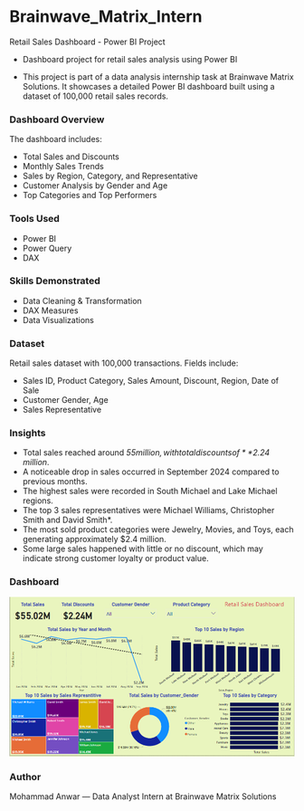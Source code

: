 # Brainwave_Matrix_Intern

Retail Sales Dashboard - Power BI Project
- Dashboard project for retail sales analysis using Power BI

- This project is part of a data analysis internship task at Brainwave Matrix Solutions. It showcases a detailed Power BI dashboard built using a dataset of 100,000 retail sales records.

### Dashboard Overview

The dashboard includes:
- Total Sales and Discounts
- Monthly Sales Trends
- Sales by Region, Category, and Representative
- Customer Analysis by Gender and Age
- Top Categories and Top Performers

### Tools Used
- Power BI
- Power Query
- DAX

### Skills Demonstrated
- Data Cleaning & Transformation
- DAX Measures
- Data Visualizations

### Dataset

Retail sales dataset with 100,000 transactions. Fields include:
- Sales ID, Product Category, Sales Amount, Discount, Region, Date of Sale
- Customer Gender, Age
- Sales Representative

### Insights

- Total sales reached around *$55 million, with total discounts of **$2.24 million*.
- A noticeable drop in sales occurred in September 2024 compared to previous months.
- The highest sales were recorded in South Michael and Lake Michael regions.
- The top 3 sales representatives were Michael Williams, Christopher Smith and David Smith*.
- The most sold product categories were Jewelry, Movies, and Toys, each generating approximately $2.4 million.
- Some large sales happened with little or no discount, which may indicate strong customer loyalty or product value.


### Dashboard
![](Dashboard%20Screenshots/Dashboard.PNG)


### Author

Mohammad Anwar — Data Analyst Intern at Brainwave Matrix Solutions
